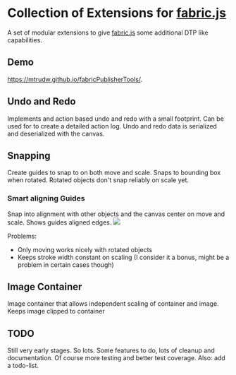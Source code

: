 # Collection of Extensions for [fabric.js](https://github.com/fabricjs/fabric.js)

A set of modular extensions to give [fabric.js](https://github.com/fabricjs/fabric.js) some additional DTP like capabilities.

## Demo
https://mtrudw.github.io/fabricPublisherTools/.

## Undo and Redo
Implements and action based undo and redo with a small footprint. Can be used for to create a detailed action log. Undo and redo data is serialized and deserialized 
with the canvas.

## Snapping 
Create guides to snap to on both move and scale. Snaps to bounding box when rotated. Rotated objects don't snap reliably on scale yet.

### Smart aligning Guides
Snap into alignment with other objects and the canvas center on move and scale. Shows guides aligned edges.
![](https://mtrudw.github.io/fabricPublisherTools/smartguides.gif)

Problems:
- Only moving works nicely with rotated objects
- Keeps stroke width constant on scaling (I consider it a bonus, might be a problem in certain cases though)

## Image Container
Image container that allows independent scaling of container and image. Keeps image clipped to container

## TODO
Still very early stages. So lots. Some features to do, lots of cleanup and documentation. Of course more testing and better test coverage. Also: add a todo-list.

